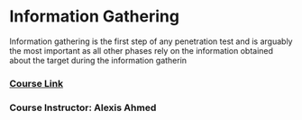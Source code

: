 # Information Gathering

Information gathering is the first step of any penetration test and is arguably the most important as all other phases rely on the information obtained about the target during the information gatherin

### [Course Link](https://my.ine.com/CyberSecurity/courses/454b33b7/assessment-methodologies-information-gathering)

### Course Instructor: Alexis Ahmed
